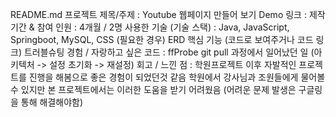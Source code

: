 README.md
프로젝트 제목/주제 : Youtube 웹페이지 만들어 보기
Demo 링크 :
제작 기간 & 참여 인원 : 4개월 / 2명
사용한 기술 (기술 스택) : Java, JavaScript, Springboot, MySQL, CSS
(필요한 경우) ERD
핵심 기능 (코드로 보여주거나 코드 링크)
트러블슈팅 경험 / 자랑하고 싶은 코드 : ffProbe git pull 과정에서 일어났던 일 (아키텍처 -> 설정 초기화 -> 재설정)
회고 / 느낀 점 : 학원프로젝트 이후 자발적인 프로젝트를 진행을 해봄으로 좋은 경험이 되었던것 같음 학원에서 강사님과 조원들에게 물어볼 수 있지만 본 프로젝트에서는 이러한 도움을 받기 어려웠음 (어려운 문제 발생은 구글링을 통해 해결해야함)
